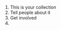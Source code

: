 1. This is your collection
2. Tell people about it 
3. Get involved
4. 
<!--stackedit_data:
eyJoaXN0b3J5IjpbNzQ3NTg1NTRdfQ==
-->
